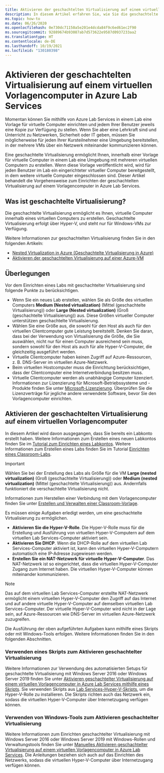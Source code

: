 ```yaml
---
title: Aktivieren der geschachtelten Virtualisierung auf einem virtuellen Vorlagencomputer in Azure Lab Services | Microsoft-Dokumentation
description: In diesem Artikel erfahren Sie, wie Sie die geschachtelte Virtualisierung auf einem Vorlagencomputer in Azure Lab Services einrichten.
ms.topic: how-to
ms.date: 06/26/2020
ms.openlocfilehash: 0e730dc71150a5e201e4dcda84f9c6ed61ec2f90
ms.sourcegitcommit: 92889674b93087ab7d573622e9587d0937233aa2
ms.translationtype: HT
ms.contentlocale: de-DE
ms.lasthandoff: 10/19/2021
ms.locfileid: "130180398"
---
```

# <a name="enable-nested-virtualization-on-a-template-virtual-machine-in-azure-lab-services"></a>Aktivieren der geschachtelten Virtualisierung auf einem virtuellen Vorlagencomputer in Azure Lab Services

Momentan können Sie mithilfe von Azure Lab Services in einem Lab eine Vorlage für virtuelle Computer einrichten und jedem Ihrer Benutzer jeweils eine Kopie zur Verfügung zu stellen. Wenn Sie aber eine Lehrkraft sind und Unterricht zu Netzwerken, Sicherheit oder IT geben, müssen Sie möglicherweise für jeden Ihrer Kursteilnehmer eine Umgebung bereitstellen, in der mehrere VMs über ein Netzwerk miteinander kommunizieren können.

Eine geschachtelte Virtualisierung ermöglicht Ihnen, innerhalb einer Vorlage für virtuelle Computer in einem Lab eine Umgebung mit mehreren virtuellen Computern zu erstellen. Wenn diese Vorlage veröffentlicht wird, wird für jeden Benutzer im Lab ein eingerichteter virtueller Computer bereitgestellt, in dem weitere virtuelle Computer eingeschlossen sind.  Dieser Artikel behandelt die Vorgehensweise zum Einrichten der geschachtelten Virtualisierung auf einem Vorlagencomputer in Azure Lab Services.

## <a name="what-is-nested-virtualization"></a>Was ist geschachtelte Virtualisierung?

Die geschachtelte Virtualisierung ermöglicht es Ihnen, virtuelle Computer innerhalb eines virtuellen Computers zu erstellen. Geschachtelte Virtualisierung erfolgt über Hyper-V, und steht nur für Windows-VMs zur Verfügung.

Weitere Informationen zur geschachtelten Virtualisierung finden Sie in den folgenden Artikeln:

- [Nested Virtualization in Azure (Geschachtelte Virtualisierung in Azure)](https://azure.microsoft.com/blog/nested-virtualization-in-azure/)
- [Aktivieren der geschachtelten Virtualisierung auf einer Azure-VM](/virtualization/hyper-v-on-windows/user-guide/nested-virtualization)

## <a name="considerations"></a>Überlegungen

Vor dem Einrichten eines Labs mit geschachtelter Virtualisierung sind folgende Punkte zu berücksichtigen.

- Wenn Sie ein neues Lab erstellen, wählen Sie als Größe des virtuellen Computers **Medium (Nested virtualization)** (Mittel (geschachtelte Virtualisierung)) oder **Large (Nested virtualization)** (Groß (geschachtelte Virtualisierung)) aus. Diese Größen virtueller Computer unterstützen geschachtelte Virtualisierung.
- Wählen Sie eine Größe aus, die sowohl für den Host als auch für den virtuellen Clientcomputer gute Leistung bereitstellt.  Denken Sie daran, dass bei der Verwendung von Virtualisierung die Größe, die Sie auswählen, nicht nur für einen Computer ausreichend sein muss, sondern sowohl für den Host als auch für alle Hyper-V-Computer, die gleichzeitig ausgeführt werden.
- Virtuelle Clientcomputer haben keinen Zugriff auf Azure-Ressourcen, z. B. DNS-Server im virtuellen Azure-Netzwerk.
- Beim virtuellen Hostcomputer muss die Einrichtung berücksichtigen, dass der Clientcomputer eine Internetverbindung besitzen muss.
- Virtuelle Clientcomputer werden als unabhängige Computer lizenziert. Informationen zur Lizenzierung für Microsoft-Betriebssysteme und -Produkte finden Sie unter [Microsoft-Lizenzierung](https://www.microsoft.com/licensing/default). Überprüfen Sie die Lizenzverträge für jegliche andere verwendete Software, bevor Sie den Vorlagencomputer einrichten.

## <a name="enable-nested-virtualization-on-a-template-vm"></a>Aktivieren der geschachtelten Virtualisierung auf einem virtuellen Vorlagencomputer

In diesem Artikel wird davon ausgegangen, dass Sie bereits ein Labkonto erstellt haben.  Weitere Informationen zum Erstellen eines neuen Labkontos finden Sie im [Tutorial zum Einrichten eines Labkontos](tutorial-setup-lab-account.md). Weitere Informationen zum Erstellen eines Labs finden Sie im Tutorial [Einrichten eines Classroom-Labs](tutorial-setup-classroom-lab.md).

>[!IMPORTANT]
>Wählen Sie bei der Erstellung des Labs als Größe für die VM **Large (nested virtualization)** (Groß (geschachtelte Virtualisierung)) oder **Medium (nested virtualization)** (Mittel (geschachtelte Virtualisierung)) aus.  Andernfalls funktioniert die verschachtelte Virtualisierung nicht.  

Informationen zum Herstellen einer Verbindung mit dem Vorlagencomputer finden Sie unter [Erstellen und Verwalten einer Classroom-Vorlage](how-to-create-manage-template.md).

Es müssen einige Aufgaben erledigt werden, um eine geschachtelte Virtualisierung zu ermöglichen.  

- **Aktivieren Sie die Hyper-V-Rolle**. Die Hyper-V-Rolle muss für die Erstellung und Ausführung von virtuellen Hyper-V-Computern auf dem virtuellen Lab Services-Computer aktiviert sein.
- **Aktivieren Sie DHCP**.  Wenn die DHCP-Rolle auf dem virtuellen Lab Services-Computer aktiviert ist, kann den virtuellen Hyper-V-Computern automatisch eine IP-Adresse zugewiesen werden.
- **Erstellen Sie ein NAT-Netzwerk für virtuelle Hyper-V-Computer**.  Das NAT-Netzwerk ist so eingerichtet, dass die virtuellen Hyper-V-Computer Zugang zum Internet haben.  Die virtuellen Hyper-V-Computer können miteinander kommunizieren.

>[!NOTE]
>Das auf dem virtuellen Lab Services-Computer erstellte NAT-Netzwerk ermöglicht einem virtuellen Hyper-V-Computer den Zugriff auf das Internet und auf andere virtuelle Hyper-V-Computer auf demselben virtuellen Lab Services-Computer.  Der virtuelle Hyper-V-Computer wird nicht in der Lage sein, auf Azure-Ressourcen wie DNS-Server im virtuellen Azure-Netzwerk zuzugreifen.

Die Ausführung der oben aufgeführten Aufgaben kann mithilfe eines Skripts oder mit Windows-Tools erfolgen.  Weitere Informationen finden Sie in den folgenden Abschnitten.

### <a name="using-script-to-enable-nested-virtualization"></a>Verwenden eines Skripts zum Aktivieren geschachtelter Virtualisierung

Weitere Informationen zur Verwendung des automatisierten Setups für geschachtelte Virtualisierung mit Windows Server 2016 oder Windows Server 2019 finden Sie unter [Aktivieren geschachtelter Virtualisierung auf einem virtuellen Vorlagencomputer in Azure Lab Services mithilfe eines Skripts](how-to-enable-nested-virtualization-template-vm-using-script.md). Sie verwenden Skripts aus [Lab Services-Hyper-V-Skripts](https://github.com/Azure/azure-devtestlab/tree/master/samples/ClassroomLabs/Scripts/HyperV), um die Hyper-V-Rolle zu installieren.  Die Skripts richten auch das Netzwerk ein, sodass die virtuellen Hyper-V-Computer über Internetzugang verfügen können.

### <a name="using-windows-tools-to-enable-nested-virtualization"></a>Verwenden von Windows-Tools zum Aktivieren geschachtelter Virtualisierung

Weitere Informationen zum Einrichten geschachtelter Virtualisierung mit Windows Server 2016 oder Windows Server 2019 mit Windows-Rollen und Verwaltungstools finden Sie unter [Manuelles Aktivieren geschachtelter Virtualisierung auf einem virtuellen Vorlagencomputer in Azure Lab Services](how-to-enable-nested-virtualization-template-vm-ui.md).  Die Anleitungen beziehen sich auch auf das Einrichten des Netzwerks, sodass die virtuellen Hyper-V-Computer über Internetzugang verfügen können.